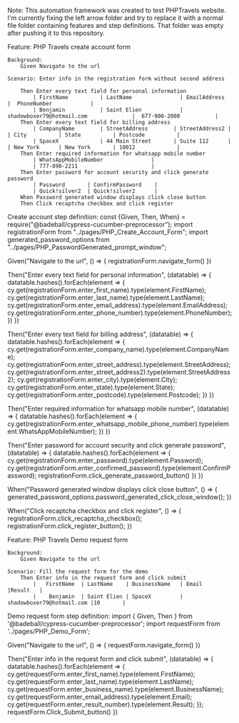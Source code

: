 Note: This automation framework was created to test PHPTravels website. I'm currently fixing the left arrow folder and try to replace 
it with a normal file folder containing features and step definitions. That folder was empty after pushing it to this repository. 

Feature: PHP Travels create account form

    Background:
        Given Navigate to the url

    Scenario: Enter info in the registration form without second address
    
        Then Enter every text field for personal information
            | FirstName          | LastName               | EmailAddress                           |  PhoneNumber            |
            | Benjamin           | Saint Elien            | shadowboxer79@hotmail.com              |  677-900-2000           |
        Then Enter every text field for billing address
            | CompanyName        | StreetAddress        | StreetAddress2 |         | City          | State          | Postcode          |
            | SpaceX             | 44 Main Street       | Suite 112      |         | New York      | New York       | 10012             |
        Then Enter required information for whatsapp mobile number
            | WhatsAppMobileNumber               |
            | 777-890-2211                       |
        Then Enter password for account security and click generate password
            | Password       | ConfirmPassword    |
            | Quick!silver2  | Quick!silver2      |
        When Password generated window displays click close button
        Then Click recaptcha checkbox and click register
        
Create account step definition:
const {Given, Then, When} = require("@badeball/cypress-cucumber-preprocessor");
import registrationForm from "../pages/PHP_Create_Account_Form";
import generated_password_options from "../pages/PHP_PasswordGenerated_prompt_window";


Given("Navigate to the url", () => {
    registrationForm.navigate_form()
})

Then("Enter every text field for personal information", (datatable) => {
    datatable.hashes().forEach(element => {
        cy.get(registrationForm.enter_first_name).type(element.FirstName);
        cy.get(registrationForm.enter_last_name).type(element.LastName);
        cy.get(registrationForm.enter_email_address).type(element.EmailAddress);
        cy.get(registrationForm.enter_phone_number).type(element.PhoneNumber);
    })
})

Then("Enter every text field for billing address", (datatable) => {
    datatable.hashes().forEach(element => {
        cy.get(registrationForm.enter_company_name).type(element.CompanyName);
        cy.get(registrationForm.enter_street_address).type(element.StreetAddress);
        cy.get(registrationForm.enter_street_address2).type(element.StreetAddress2);
        cy.get(registrationForm.enter_city).type(element.City);
        cy.get(registrationForm.enter_state).type(element.State);
        cy.get(registrationForm.enter_postcode).type(element.Postcode);
    })
})

Then("Enter required information for whatsapp mobile number", (datatable) => {
    datatable.hashes().forEach(element => {
        cy.get(registrationForm.enter_whatsapp_mobile_phone_number).type(element.WhatsAppMobileNumber);
    })
})

Then("Enter password for account security and click generate password", (datatable) => {
    datatable.hashes().forEach(element => {
        cy.get(registrationForm.enter_password).type(element.Password);
        cy.get(registrationForm.enter_confirmed_password).type(element.ConfirmPassword);
        registrationForm.click_generate_password_button()
    })
})

When("Password generated window displays click close button", () => {
    generated_password_options.password_generated_click_close_window();
})

When("Click recaptcha checkbox and click register", () => {
    registrationForm.click_recaptcha_checkbox();
    registrationForm.click_register_button();
})


Feature: PHP Travels Demo request form

    Background: 
        Given Navigate to the url

    Scenario: Fill the request form for the demo
        Then Enter info in the request form and click submit
            |   FirstName  | LastName    | BusinessName   | Email                     |Result   |
            |    Benjamin  | Saint Elien | SpaceX         | shadowboxer79@hotmail.com |10       |

Demo request form step definition:
import { Given, Then } from '@badeball/cypress-cucumber-preprocessor';
import requestForm from '../pages/PHP_Demo_Form';


Given("Navigate to the url", () => {
    requestForm.navigate_form()
})

Then("Enter info in the request form and click submit", (datatable) => {
    datatable.hashes().forEach(element => {
        cy.get(requestForm.enter_first_name).type(element.FirstName);
        cy.get(requestForm.enter_last_name).type(element.LastName);
        cy.get(requestForm.enter_business_name).type(element.BusinessName);
        cy.get(requestForm.enter_email_address).type(element.Email);
        cy.get(requestForm.enter_result_number).type(element.Result);
    });
    requestForm.Click_Submit_button()
})
